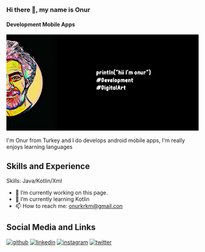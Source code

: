 ### Hi there 👋, my name is Onur
#### Development Mobile Apps
![Development Mobile Apps](https://github.com/onurkrkm/onurkrkm/blob/main/banner.jpg)

I'm Onur from Turkey and I do develops android mobile apps, I'm really enjoys learning languages
## Skills and Experience
Skills: Java/Kotlin/Xml

- 🔭 I’m currently working on this page. 
- 🌱 I’m currently learning Kotlin 
- 📫 How to reach me: onurkrkm@gmail.con 

## Social Media and Links

[<img src='https://cdn.jsdelivr.net/npm/simple-icons@3.0.1/icons/github.svg' alt='github' height='40'>](https://github.com/https://github.com/onurkrkm/onurkrkm)  [<img src='https://cdn.jsdelivr.net/npm/simple-icons@3.0.1/icons/linkedin.svg' alt='linkedin' height='40'>](https://www.linkedin.com/in/https://www.linkedin.com/in/onur-kırkım-117994108//)  [<img src='https://cdn.jsdelivr.net/npm/simple-icons@3.0.1/icons/instagram.svg' alt='instagram' height='40'>](https://www.instagram.com/https://www.instagram.com/onurkirkim//)  [<img src='https://cdn.jsdelivr.net/npm/simple-icons@3.0.1/icons/twitter.svg' alt='twitter' height='40'>](https://twitter.com/https://twitter.com/YunusKrkm)  

